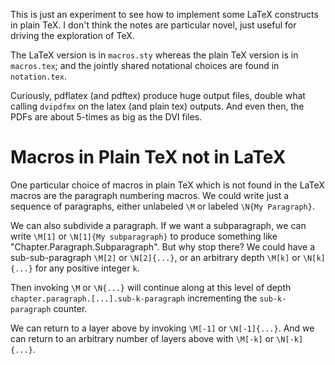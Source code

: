 This is just an experiment to see how to implement some LaTeX constructs
in plain TeX. I don't think the notes are particular novel, just useful
for driving the exploration of TeX.

The LaTeX version is in `macros.sty` whereas the plain TeX version is in
`macros.tex`; and the jointly shared notational choices are found in
`notation.tex`.

Curiously, pdflatex (and pdftex) produce huge output files, double what
calling `dvipdfmx` on the latex (and plain tex) outputs. And even then,
the PDFs are about 5-times as big as the DVI files.

# Macros in Plain TeX not in LaTeX

One particular choice of macros in plain TeX which is not found in the
LaTeX macros are the paragraph numbering macros. We could write just a
sequence of paragraphs, either unlabeled `\M` or labeled `\N{My Paragraph}`.

We can also subdivide a paragraph. If we want a subparagraph, we can
write `\M[1]` or `\N[1]{My subparagraph}` to produce something like
"Chapter.Paragraph.Subparagraph". But why stop there? We could have a
sub-sub-paragraph `\M[2]` or `\N[2]{...}`, or an arbitrary depth `\M[k]`
or `\N[k]{...}` for any positive integer `k`.

Then invoking `\M` or `\N{...}` will continue along at this level of
depth `chapter.paragraph.[...].sub-k-paragraph` incrementing the
`sub-k-paragraph` counter.

We can return to a layer above by invoking `\M[-1]` or `\N[-1]{...}`.
And we can return to an arbitrary number of layers above with `\M[-k]`
or `\N[-k]{...}`.